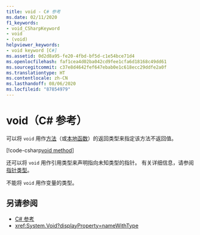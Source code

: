 ```yaml
---
title: void - C# 参考
ms.date: 02/11/2020
f1_keywords:
- void_CSharpKeyword
- void
- (void)
helpviewer_keywords:
- void keyword [C#]
ms.assetid: 0d2d8a95-fe20-4fbd-bf5d-c1e54bce71d4
ms.openlocfilehash: faf1cea4d02ba042cd9fee1cfa6d18168c49dd61
ms.sourcegitcommit: c37e8d4642fef647ebab0e1c618ecc29ddfe2a0f
ms.translationtype: HT
ms.contentlocale: zh-CN
ms.lasthandoff: 08/06/2020
ms.locfileid: "87854979"
---
```

# <a name="void-c-reference"></a>void（C# 参考）

可以将 `void` 用作[方法](../../programming-guide/classes-and-structs/methods.md)（或[本地函数](../../programming-guide/classes-and-structs/local-functions.md)）的返回类型来指定该方法不返回值。

[!code-csharp[void method](snippets/VoidType.cs#VoidExample)]

还可以将 `void` 用作引用类型来声明指向未知类型的指针。 有关详细信息，请参阅[指针类型](../../programming-guide/unsafe-code-pointers/pointer-types.md)。

不能将 `void` 用作变量的类型。

## <a name="see-also"></a>另请参阅

- [C# 参考](../index.md)
- <xref:System.Void?displayProperty=nameWithType>
